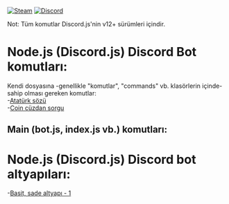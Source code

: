 [![Steam](https://img.shields.io/badge/donate-steam-blue?logo=Steam&style=flat-square)](https://steamcommunity.com/tradeoffer/new/?partner=434566573&token=g789u6Uv)
[![Discord](https://discord.com/api/guilds/817779288296128512/widget.png)](https://discord.gg/fJGtmKbuQB)
  
Not: Tüm komutlar Discord.js'nin v12+ sürümleri içindir.  
  
# Node.js (Discord.js) Discord Bot komutları:  
  
Kendi dosyasına -genellikle "komutlar", "commands" vb. klasörlerin içinde- sahip olması gereken komutlar:  
 -[Atatürk sözü](https://github.com/EnesKeremAYDIN/Discord.js/blob/master/TR%20(Türkçe)/komutlar/ataturk-sozu.js)  
 -[Coin cüzdan sorgu](https://github.com/EnesKeremAYDIN/Discord.js/blob/master/TR%20(Türkçe)/komutlar/coin-cüzdan-sorgu.js)  
  
Main (bot.js, index.js vb.) komutları:  
  -

# Node.js (Discord.js) Discord bot altyapıları:  
  -[Basit, sade altyapı - 1](https://github.com/EnesKeremAYDIN/Discord.js/tree/master/TR%20(Türkçe)/alt-yapılar/alt-yapı-1)
